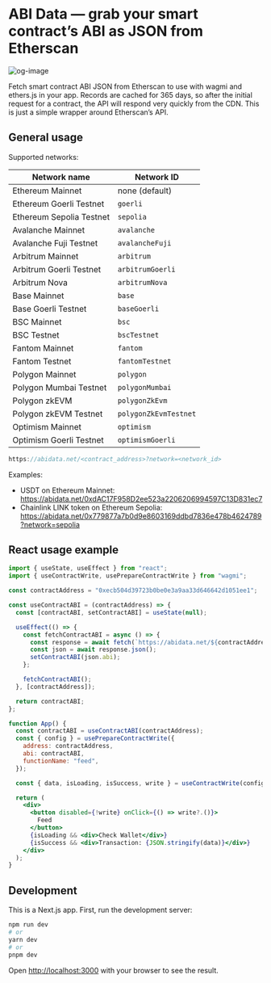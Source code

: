 # ABI Data — grab your smart contract’s ABI as JSON from Etherscan

![og-image](https://user-images.githubusercontent.com/6843656/218328296-cd7a07c5-d790-476b-b4fd-80041bf64f79.png)

Fetch smart contract ABI JSON from Etherscan to use with wagmi and ethers.js in your app. Records are cached for 365 days, so after the initial request for a contract, the API will respond very quickly from the CDN. This is just a simple wrapper around Etherscan’s API.

## General usage

Supported networks:

| Network name             | Network ID            |
| ------------------------ | --------------------- |
| Ethereum Mainnet         | none (default)        |
| Ethereum Goerli Testnet  | `goerli`              |
| Ethereum Sepolia Testnet | `sepolia`             |
| Avalanche Mainnet        | `avalanche`           |
| Avalanche Fuji Testnet   | `avalancheFuji`       |
| Arbitrum Mainnet         | `arbitrum`            |
| Arbitrum Goerli Testnet  | `arbitrumGoerli`      |
| Arbitrum Nova            | `arbitrumNova`        |
| Base Mainnet             | `base`                |
| Base Goerli Testnet      | `baseGoerli`          |
| BSC Mainnet              | `bsc`                 |
| BSC Testnet              | `bscTestnet`          |
| Fantom Mainnet           | `fantom`              |
| Fantom Testnet           | `fantomTestnet`       |
| Polygon Mainnet          | `polygon`             |
| Polygon Mumbai Testnet   | `polygonMumbai`       |
| Polygon zkEVM            | `polygonZkEvm`        |
| Polygon zkEVM Testnet    | `polygonZkEvmTestnet` |
| Optimism Mainnet         | `optimism`            |
| Optimism Goerli Testnet  | `optimismGoerli`      |

```jsx
https://abidata.net/<contract_address>?network=<network_id>

```

Examples:

- USDT on Ethereum Mainnet: https://abidata.net/0xdAC17F958D2ee523a2206206994597C13D831ec7
- Chainlink LINK token on Ethereum Sepolia: https://abidata.net/0x779877a7b0d9e8603169ddbd7836e478b4624789?network=sepolia

## React usage example

```jsx
import { useState, useEffect } from "react";
import { useContractWrite, usePrepareContractWrite } from "wagmi";

const contractAddress = "0xecb504d39723b0be0e3a9aa33d646642d1051ee1";

const useContractABI = (contractAddress) => {
  const [contractABI, setContractABI] = useState(null);

  useEffect(() => {
    const fetchContractABI = async () => {
      const response = await fetch(`https://abidata.net/${contractAddress}`);
      const json = await response.json();
      setContractABI(json.abi);
    };

    fetchContractABI();
  }, [contractAddress]);

  return contractABI;
};

function App() {
  const contractABI = useContractABI(contractAddress);
  const { config } = usePrepareContractWrite({
    address: contractAddress,
    abi: contractABI,
    functionName: "feed",
  });

  const { data, isLoading, isSuccess, write } = useContractWrite(config);

  return (
    <div>
      <button disabled={!write} onClick={() => write?.()}>
        Feed
      </button>
      {isLoading && <div>Check Wallet</div>}
      {isSuccess && <div>Transaction: {JSON.stringify(data)}</div>}
    </div>
  );
}
```

## Development

This is a Next.js app.
First, run the development server:

```bash
npm run dev
# or
yarn dev
# or
pnpm dev
```

Open [http://localhost:3000](http://localhost:3000) with your browser to see the result.
